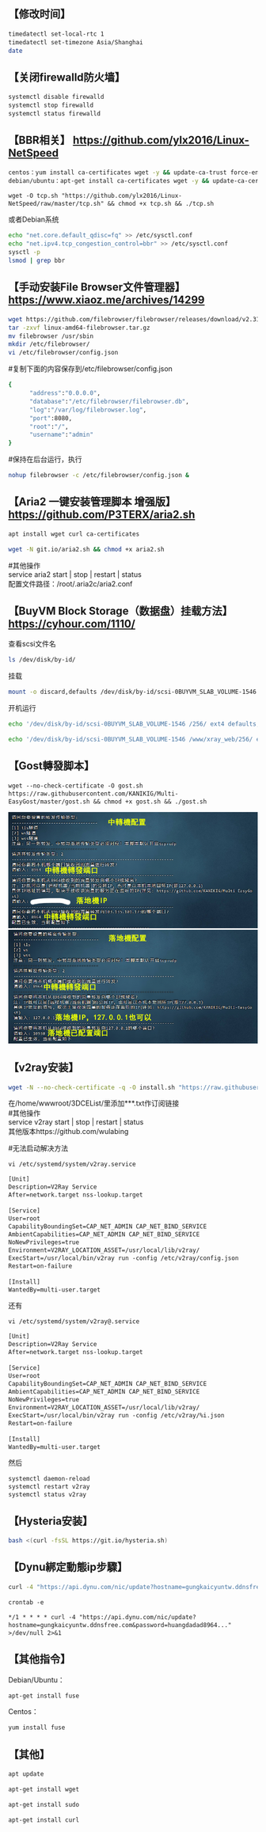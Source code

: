 ##   【修改时间】  
```bash
timedatectl set-local-rtc 1
timedatectl set-timezone Asia/Shanghai
date
```

  
##   【关闭firewalld防火墙】  
```bash
systemctl disable firewalld
systemctl stop firewalld
systemctl status firewalld
```

  
##   【BBR相关】 https://github.com/ylx2016/Linux-NetSpeed   
```bash
centos：yum install ca-certificates wget -y && update-ca-trust force-enable
debian/ubuntu：apt-get install ca-certificates wget -y && update-ca-certificates
```
```
wget -O tcp.sh "https://github.com/ylx2016/Linux-NetSpeed/raw/master/tcp.sh" && chmod +x tcp.sh && ./tcp.sh
```
或者Debian系统  
```bash
echo "net.core.default_qdisc=fq" >> /etc/sysctl.conf
echo "net.ipv4.tcp_congestion_control=bbr" >> /etc/sysctl.conf
sysctl -p
lsmod | grep bbr
```  
   
##   【手动安装File Browser文件管理器】 https://www.xiaoz.me/archives/14299  
```bash
wget https://github.com/filebrowser/filebrowser/releases/download/v2.31.1/linux-amd64-filebrowser.tar.gz
tar -zxvf linux-amd64-filebrowser.tar.gz
mv filebrowser /usr/sbin
mkdir /etc/filebrowser/
vi /etc/filebrowser/config.json
```
#复制下面的内容保存到/etc/filebrowser/config.json  
```bash
{
      "address":"0.0.0.0",
      "database":"/etc/filebrowser/filebrowser.db",
      "log":"/var/log/filebrowser.log",
      "port":8080,
      "root":"/",
      "username":"admin"
}
```
#保持在后台运行，执行  
```bash
nohup filebrowser -c /etc/filebrowser/config.json &
```

  
##   【Aria2 一键安装管理脚本 增强版】  https://github.com/P3TERX/aria2.sh       
```bash
apt install wget curl ca-certificates
```

```bash
wget -N git.io/aria2.sh && chmod +x aria2.sh
```

#其他操作  
service aria2 start | stop | restart | status  
配置文件路径：/root/.aria2c/aria2.conf  
  
  
##   【BuyVM Block Storage（数据盘）挂载方法】  https://cyhour.com/1110/  
查看scsi文件名
```bash
ls /dev/disk/by-id/
```

挂载
```bash
mount -o discard,defaults /dev/disk/by-id/scsi-0BUYVM_SLAB_VOLUME-1546 /256/
```

开机运行
```bash
echo '/dev/disk/by-id/scsi-0BUYVM_SLAB_VOLUME-1546 /256/ ext4 defaults,nofail,discard 0 0' | sudo tee -a /etc/fstab
```
```bash
echo '/dev/disk/by-id/scsi-0BUYVM_SLAB_VOLUME-1546 /www/xray_web/256/ ext4 defaults,nofail,discard 0 0' | sudo tee -a /etc/fstab
```

## 【Gost轉發脚本】  
```
wget --no-check-certificate -O gost.sh https://raw.githubusercontent.com/KANIKIG/Multi-EasyGost/master/gost.sh && chmod +x gost.sh && ./gost.sh
```
![image](https://raw.githubusercontent.com/jackwon9/vps/main/%E4%B8%AD%E8%BD%89%E6%A9%9F.PNG)
![image](https://raw.githubusercontent.com/jackwon9/vps/main/%E8%90%BD%E5%9C%B0%E6%A9%9F.PNG)

     
## 【v2ray安装】     
```bash
wget -N --no-check-certificate -q -O install.sh "https://raw.githubusercontent.com/jackwon9/v2ray/main/install.sh" && chmod +x install.sh && bash install.sh
```
在/home/wwwroot/3DCEList/里添加***.txt作订阅链接  
#其他操作  
service v2ray start | stop | restart | status  
其他版本https://github.com/wulabing

#无法启动解决方法
```
vi /etc/systemd/system/v2ray.service
```
```
[Unit]
Description=V2Ray Service
After=network.target nss-lookup.target

[Service]
User=root
CapabilityBoundingSet=CAP_NET_ADMIN CAP_NET_BIND_SERVICE
AmbientCapabilities=CAP_NET_ADMIN CAP_NET_BIND_SERVICE
NoNewPrivileges=true
Environment=V2RAY_LOCATION_ASSET=/usr/local/lib/v2ray/
ExecStart=/usr/local/bin/v2ray run -config /etc/v2ray/config.json
Restart=on-failure

[Install]
WantedBy=multi-user.target
```
还有
```
vi /etc/systemd/system/v2ray@.service
```
```
[Unit]
Description=V2Ray Service
After=network.target nss-lookup.target

[Service]
User=root
CapabilityBoundingSet=CAP_NET_ADMIN CAP_NET_BIND_SERVICE
AmbientCapabilities=CAP_NET_ADMIN CAP_NET_BIND_SERVICE
NoNewPrivileges=true
Environment=V2RAY_LOCATION_ASSET=/usr/local/lib/v2ray/
ExecStart=/usr/local/bin/v2ray run -config /etc/v2ray/%i.json
Restart=on-failure

[Install]
WantedBy=multi-user.target
```
然后
```
systemctl daemon-reload
systemctl restart v2ray
systemctl status v2ray
```


## 【Hysteria安装】 
```bash
bash <(curl -fsSL https://git.io/hysteria.sh)
```

##   【Dynu綁定動態ip步驟】 
```bash
curl -4 "https://api.dynu.com/nic/update?hostname=gungkaicyuntw.ddnsfree.com&password=huangdadad8964..."
```
```
crontab -e
```
```
*/1 * * * * curl -4 "https://api.dynu.com/nic/update?hostname=gungkaicyuntw.ddnsfree.com&password=huangdadad8964..." >/dev/null 2>&1
```

## 【其他指令】  
Debian/Ubuntu：  
```bash
apt-get install fuse
```

Centos：  
```bash
yum install fuse
```
## 【其他】
```bash
apt update
```

```bash
apt-get install wget
```
```bash
apt-get install sudo
```
```bash
apt-get install curl
```
